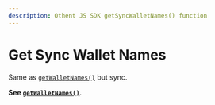 ```yaml
---
description: Othent JS SDK getSyncWalletNames() function
---
```


# Get Sync Wallet Names

Same as [`getWalletNames()`](get-wallet-names.md) but sync.

**See [`getWalletNames()`](get-wallet-names.md)**.